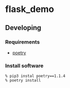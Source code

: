 # flask_demo

## Developing
### Requirements
- [poetry](https://python-poetry.org/)

### Install software
```
% pip3 instal poetry==1.1.4
% poetry install
```
